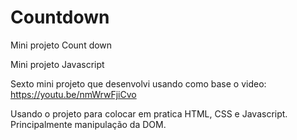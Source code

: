 # Countdown
Mini projeto Count down

Mini projeto Javascript

Sexto mini projeto que desenvolvi usando como base o video: https://youtu.be/nmWrwFjiCvo

Usando o projeto para colocar em pratica HTML, CSS e Javascript. Principalmente manipulação da DOM.
